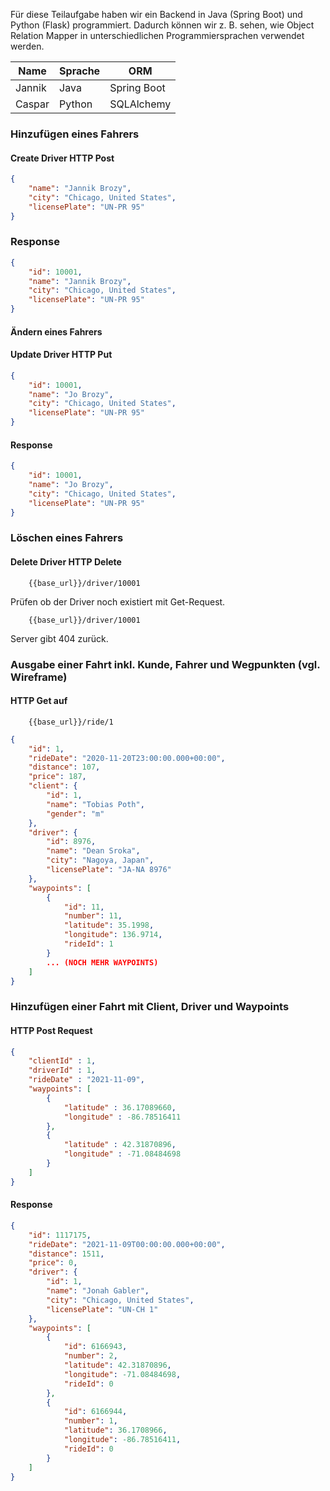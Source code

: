 Für diese Teilaufgabe haben wir ein Backend in Java (Spring Boot) und Python (Flask) programmiert. Dadurch können wir z. B. sehen, wie Object Relation Mapper in unterschiedlichen Programmiersprachen verwendet werden.

| Name   | Sprache | ORM         |
| ------ | ------- | ----------- |
| Jannik | Java    | Spring Boot |
| Caspar | Python  | SQLAlchemy  |
### Hinzufügen eines Fahrers

#### Create Driver HTTP Post

```json
{
	"name": "Jannik Brozy",
	"city": "Chicago, United States",
	"licensePlate": "UN-PR 95"
}
``` 

### Response 

```json
{
	"id": 10001,
	"name": "Jannik Brozy",
	"city": "Chicago, United States",
	"licensePlate": "UN-PR 95"
}
```

#### Ändern eines Fahrers

#### Update Driver HTTP Put

```json
{
	"id": 10001,
	"name": "Jo Brozy",
	"city": "Chicago, United States",
	"licensePlate": "UN-PR 95"
}
```

#### Response

```json
{
	"id": 10001,
	"name": "Jo Brozy",
	"city": "Chicago, United States",
	"licensePlate": "UN-PR 95"
}
```

### Löschen eines Fahrers

#### Delete Driver HTTP Delete

```
	{{base_url}}/driver/10001
```

Prüfen ob der Driver noch existiert mit Get-Request.

```
	{{base_url}}/driver/10001
```

Server gibt 404 zurück.

### Ausgabe einer Fahrt inkl. Kunde, Fahrer und Wegpunkten (vgl. Wireframe)

#### HTTP Get auf 
```
	{{base_url}}/ride/1
```

```json
{
    "id": 1,
    "rideDate": "2020-11-20T23:00:00.000+00:00",
    "distance": 107,
    "price": 187,
    "client": {
        "id": 1,
        "name": "Tobias Poth",
        "gender": "m"
    },
    "driver": {
        "id": 8976,
        "name": "Dean Sroka",
        "city": "Nagoya, Japan",
        "licensePlate": "JA-NA 8976"
    },
    "waypoints": [
        {
            "id": 11,
            "number": 11,
            "latitude": 35.1998,
            "longitude": 136.9714,
            "rideId": 1
        }
        ... (NOCH MEHR WAYPOINTS)
    ]
}
```


### Hinzufügen einer Fahrt mit Client, Driver und Waypoints

#### HTTP Post Request

```json
{
	"clientId" : 1,
	"driverId" : 1,
	"rideDate" : "2021-11-09",
	"waypoints": [
		{
			"latitude" : 36.17089660,
			"longitude" : -86.78516411
		},
		{
			"latitude" : 42.31870896,
			"longitude" : -71.08484698
		}
	]
}
```

#### Response
```json
{
    "id": 1117175,
    "rideDate": "2021-11-09T00:00:00.000+00:00",
    "distance": 1511,
    "price": 0,
    "driver": {
        "id": 1,
        "name": "Jonah Gabler",
        "city": "Chicago, United States",
        "licensePlate": "UN-CH 1"
    },
    "waypoints": [
        {
            "id": 6166943,
            "number": 2,
            "latitude": 42.31870896,
            "longitude": -71.08484698,
            "rideId": 0
        },
        {
            "id": 6166944,
            "number": 1,
            "latitude": 36.1708966,
            "longitude": -86.78516411,
            "rideId": 0
        }
    ]
}
```

